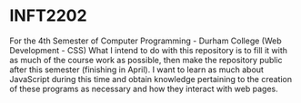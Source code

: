 # INFT2202
For the 4th Semester of Computer Programming - Durham College (Web Development - CSS)
What I intend to do with this repository is to fill it with as much of the course work as possible, then make the repository public after this semester (finishing in April).
I want to learn as much about JavaScript during this time and obtain knowledge pertaining to the creation of these programs as necessary and how they interact with web pages.